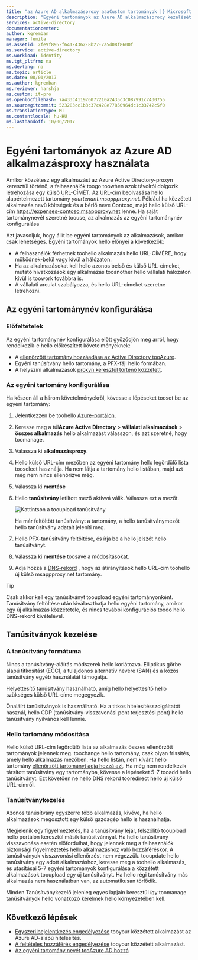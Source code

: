 ```yaml
---
title: "az Azure AD alkalmazásproxy aaaCustom tartományok |} Microsoft Docs"
description: "Egyéni tartományok az Azure AD alkalmazásproxy kezelését hello app hello URL van hello azonos függetlenül, hogy a felhasználók elérhetik azt."
services: active-directory
documentationcenter: 
author: kgremban
manager: femila
ms.assetid: 2fe9f895-f641-4362-8b27-7a5d08f8600f
ms.service: active-directory
ms.workload: identity
ms.tgt_pltfrm: na
ms.devlang: na
ms.topic: article
ms.date: 08/01/2017
ms.author: kgremban
ms.reviewer: harshja
ms.custom: it-pro
ms.openlocfilehash: 7a433c411976077210a2435c3c087991c7430755
ms.sourcegitcommit: 523283cc1b3c37c428e77850964dc1c33742c5f0
ms.translationtype: MT
ms.contentlocale: hu-HU
ms.lasthandoff: 10/06/2017
---
```

# <a name="working-with-custom-domains-in-azure-ad-application-proxy"></a>Egyéni tartományok az Azure AD alkalmazásproxy használata

Amikor közzétesz egy alkalmazást az Azure Active Directory-proxyn keresztül történő, a felhasználók toogo toowhen azok távolról dolgozik létrehozása egy külső URL-CÍMÉT. Az URL-cím beolvasása hello alapértelmezett tartomány *yourtenant.msappproxy.net*. Például ha közzétett alkalmazás nevű költségek és a bérlő neve Contoso, majd hello külső URL-cím https://expenses-contoso.msappproxy.net lenne. Ha saját tartománynevét szeretné toouse, az alkalmazás az egyéni tartománynév konfigurálása 

Azt javasoljuk, hogy állít be egyéni tartományok az alkalmazások, amikor csak lehetséges. Egyéni tartományok hello előnyei a következők:

- A felhasználók férhetnek toohello alkalmazás hello URL-CÍMÉRE, hogy működnek-belül vagy kívül a hálózaton.
- Ha az alkalmazásokat kell hello azonos belső és külső URL-címeket, mutató hivatkozások egy alkalmazás tooanother hello vállalati hálózaton kívül is toowork továbbra is. 
- A vállalati arculat szabályozza, és hello URL-címeket szeretne létrehozni. 


## <a name="configure-a-custom-domain"></a>Az egyéni tartománynév konfigurálása

### <a name="prerequisites"></a>Előfeltételek

Az egyéni tartománynév konfigurálása előtt győződjön meg arról, hogy rendelkezik-e hello előkészített követelményeknek: 
- A [ellenőrzött tartomány hozzáadása az Active Directory tooAzure](active-directory-domains-add-azure-portal.md).
- Egyéni tanúsítvány hello tartomány, a PFX-fájl hello formában. 
- A helyszíni alkalmazások [proxyn keresztül történő közzétett](application-proxy-publish-azure-portal.md).

### <a name="configure-your-custom-domain"></a>Az egyéni tartomány konfigurálása

Ha készen áll a három követelményekről, kövesse a lépéseket tooset be az egyéni tartomány:

1. Jelentkezzen be toohello [Azure-portálon](https://portal.azure.com).
2. Keresse meg a túl**Azure Active Directory** > **vállalati alkalmazások** > **összes alkalmazás** hello alkalmazást válasszon, és azt szeretné, hogy toomanage.
3. Válassza ki **alkalmazásproxy**. 
4. Hello külső URL-cím mezőben az egyéni tartomány hello legördülő lista tooselect használja. Ha nem látja a tartomány hello listában, majd azt még nem nincs ellenőrizve még. 
5. Válassza ki **mentése**
5. Hello **tanúsítvány** letiltott mező aktívvá válik. Válassza ezt a mezőt. 

   ![Kattintson a tooupload tanúsítvány](./media/active-directory-application-proxy-custom-domains/certificate.png)

   Ha már feltöltött tanúsítványt a tartomány, a hello tanúsítványmezőt hello tanúsítvány adatait jeleníti meg. 

6. Hello PFX-tanúsítvány feltöltése, és írja be a hello jelszót hello tanúsítványt. 
7. Válassza ki **mentése** toosave a módosításokat. 
8. Adja hozzá a [DNS-rekord](../dns/dns-operations-recordsets-portal.md) , hogy az átirányítások hello URL-cím toohello új külső msappproxy.net tartomány. 

>[!TIP] 
>Csak akkor kell egy tanúsítványt tooupload egyéni tartományonként. Tanúsítvány feltöltése után kiválaszthatja hello egyéni tartomány, amikor egy új alkalmazás közzététele, és nincs további konfigurációs toodo hello DNS-rekord kivételével. 

## <a name="manage-certificates"></a>Tanúsítványok kezelése

### <a name="certificate-format"></a>A tanúsítvány formátuma
Nincs a tanúsítvány-aláírás módszerek hello korlátozva. Elliptikus görbe alapú titkosítást (ECC), a tulajdonos alternatív nevére (SAN) és a közös tanúsítvány egyéb használatát támogatja. 

Helyettesítő tanúsítvány használható, amíg hello helyettesítő hello szükséges külső URL-címe megegyezik. 

Önaláírt tanúsítványok is használható. Ha a titkos hitelesítésszolgáltatót használ, hello CDP (tanúsítvány-visszavonási pont terjesztési pont) hello tanúsítvány nyilvános kell lennie.

### <a name="changing-hello-domain"></a>Hello tartomány módosítása
Hello külső URL-cím legördülő lista az alkalmazás összes ellenőrzött tartományok jelennek meg. toochange hello tartomány, csak olyan frissítés, amely hello alkalmazás mezőben. Ha hello listán, nem kívánt hello tartomány [ellenőrzött tartományt adja hozzá azt](active-directory-domains-add-azure-portal.md). Ha még nem rendelkezik társított tanúsítvány egy tartományba, kövesse a lépéseket 5-7 tooadd hello tanúsítványt. Ezt követően ne hello DNS rekord tooredirect hello új külső URL-címről. 

### <a name="certificate-management"></a>Tanúsítványkezelés
Azonos tanúsítvány egyszerre több alkalmazás, kivéve, ha hello alkalmazások megosztott egy külső gazdagép hello is használhatja. 

Megjelenik egy figyelmeztetés, ha a tanúsítvány lejár, felszólító tooupload hello portálon keresztül másik tanúsítvánnyal. Ha hello tanúsítvány visszavonása esetén előfordulhat, hogy jelennek meg a felhasználók biztonsági figyelmeztetés hello alkalmazáshoz való hozzáféréskor. A tanúsítványok visszavonási ellenőrzést nem végezzük.  tooupdate hello tanúsítvány egy adott alkalmazáshoz, keresse meg a toohello alkalmazás, és utasításai 5-7 egyéni tartományok konfigurálása a közzétett alkalmazások tooupload egy új tanúsítványt. Ha hello régi tanúsítvány más alkalmazás nem használatban van, az automatikusan törlődik. 

Minden Tanúsítványkezelő jelenleg egyes lapjain keresztül így toomanage tanúsítványok hello vonatkozó kérelmek hello környezetében kell. 

## <a name="next-steps"></a>Következő lépések
* [Egyszeri bejelentkezés engedélyezése](active-directory-application-proxy-sso-using-kcd.md) tooyour közzétett alkalmazást az Azure AD-alapú hitelesítés.
* [A feltételes hozzáférés engedélyezése](active-directory-application-proxy-conditional-access.md) tooyour közzétett alkalmazást.
* [Az egyéni tartomány nevét tooAzure AD hozzá](active-directory-domains-add-azure-portal.md)


